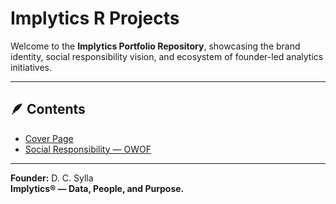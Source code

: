 # Implytics R Projects

Welcome to the **Implytics Portfolio Repository**, showcasing the brand identity, social responsibility vision, and ecosystem of founder-led analytics initiatives.

---

## 🪶 Contents
- [Cover Page](./COVER.md)
- [Social Responsibility — OWOF](./SOCIAL_IMPACT.md)

---

**Founder:** D. C. Sylla  
**Implytics® — Data, People, and Purpose.**
